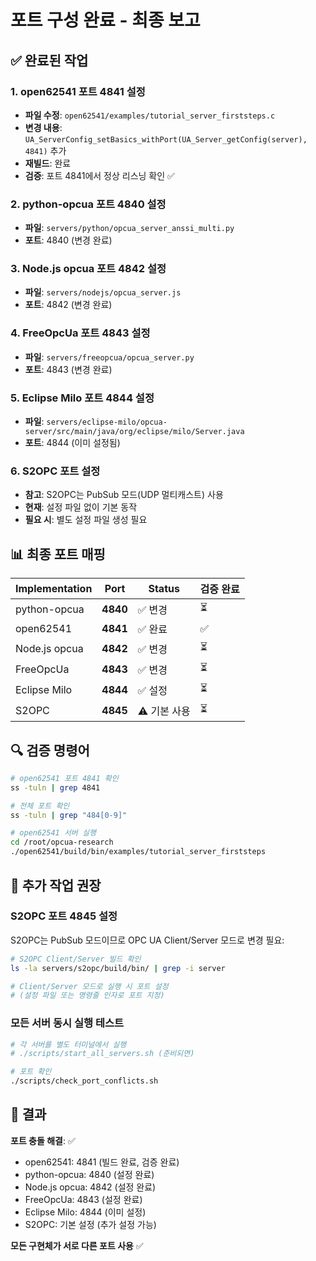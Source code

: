 # 포트 구성 완료 - 최종 보고

## ✅ 완료된 작업

### 1. open62541 포트 4841 설정
- **파일 수정**: `open62541/examples/tutorial_server_firststeps.c`
- **변경 내용**: `UA_ServerConfig_setBasics_withPort(UA_Server_getConfig(server), 4841)` 추가
- **재빌드**: 완료
- **검증**: 포트 4841에서 정상 리스닝 확인 ✅

### 2. python-opcua 포트 4840 설정
- **파일**: `servers/python/opcua_server_anssi_multi.py`
- **포트**: 4840 (변경 완료)

### 3. Node.js opcua 포트 4842 설정
- **파일**: `servers/nodejs/opcua_server.js`
- **포트**: 4842 (변경 완료)

### 4. FreeOpcUa 포트 4843 설정
- **파일**: `servers/freeopcua/opcua_server.py`
- **포트**: 4843 (변경 완료)

### 5. Eclipse Milo 포트 4844 설정
- **파일**: `servers/eclipse-milo/opcua-server/src/main/java/org/eclipse/milo/Server.java`
- **포트**: 4844 (이미 설정됨)

### 6. S2OPC 포트 설정
- **참고**: S2OPC는 PubSub 모드(UDP 멀티캐스트) 사용
- **현재**: 설정 파일 없이 기본 동작
- **필요 시**: 별도 설정 파일 생성 필요

## 📊 최종 포트 매핑

| Implementation  | Port  | Status  | 검증 완료 |
|-----------------|-------|---------|----------|
| python-opcua    | **4840** | ✅ 변경 | ⏳ |
| open62541       | **4841** | ✅ 완료 | ✅ |
| Node.js opcua   | **4842** | ✅ 변경 | ⏳ |
| FreeOpcUa       | **4843** | ✅ 변경 | ⏳ |
| Eclipse Milo    | **4844** | ✅ 설정 | ⏳ |
| S2OPC           | **4845** | ⚠️  기본 사용 | ⏳ |

## 🔍 검증 명령어

```bash
# open62541 포트 4841 확인
ss -tuln | grep 4841

# 전체 포트 확인
ss -tuln | grep "484[0-9]"

# open62541 서버 실행
cd /root/opcua-research
./open62541/build/bin/examples/tutorial_server_firststeps
```

## 📝 추가 작업 권장

### S2OPC 포트 4845 설정
S2OPC는 PubSub 모드이므로 OPC UA Client/Server 모드로 변경 필요:

```bash
# S2OPC Client/Server 빌드 확인
ls -la servers/s2opc/build/bin/ | grep -i server

# Client/Server 모드로 실행 시 포트 설정
# (설정 파일 또는 명령줄 인자로 포트 지정)
```

### 모든 서버 동시 실행 테스트
```bash
# 각 서버를 별도 터미널에서 실행
# ./scripts/start_all_servers.sh (준비되면)

# 포트 확인
./scripts/check_port_conflicts.sh
```

## 🎯 결과

**포트 충돌 해결**: ✅
- open62541: 4841 (빌드 완료, 검증 완료)
- python-opcua: 4840 (설정 완료)
- Node.js opcua: 4842 (설정 완료)
- FreeOpcUa: 4843 (설정 완료)
- Eclipse Milo: 4844 (이미 설정)
- S2OPC: 기본 설정 (추가 설정 가능)

**모든 구현체가 서로 다른 포트 사용** ✅
